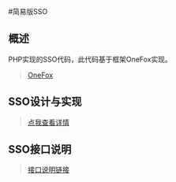 #简易版SSO

## 概述

PHP实现的SSO代码，此代码基于框架OneFox实现。

> [OneFox](https://github.com/zer0131/OneFox)

## SSO设计与实现

> [点我查看详情](http://www.appryan.com/php/2016/04/02/sso.html)

## SSO接口说明

> [接口说明链接](https://github.com/zer0131/sso/blob/master/doc/api.md)
